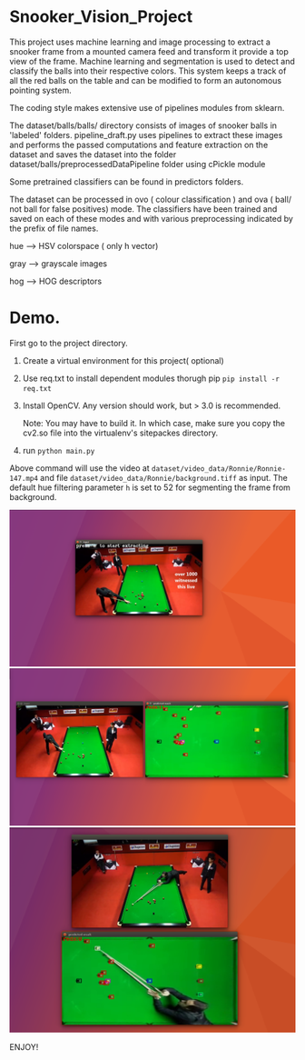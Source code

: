 # Snooker_Vision_Project
This project uses machine learning and image processing to extract a snooker frame from a mounted camera feed and transform it provide a top view of the frame. Machine learning and segmentation is used to detect and classify the balls into their respective colors. This system keeps a track of all the red balls on the table and can be modified to form an autonomous pointing system.

The coding style makes extensive use of pipelines modules from sklearn.

The dataset/balls/balls/ directory consists of images of snooker balls in 'labeled' folders. pipeline_draft.py uses pipelines to extract these images and performs the passed computations and feature extraction on the dataset and saves the dataset into the folder dataset/balls/preprocessedDataPipeline folder using cPickle module

Some pretrained classifiers can  be found in predictors folders.

The dataset can be processed in ovo ( colour classification ) and ova ( ball/ not ball for false positives) mode. The classifiers have been trained and saved on each of these modes and with various preprocessing indicated by the prefix of file  names.

hue  --> HSV colorspace ( only h vector)

gray --> grayscale images

hog --> HOG descriptors

# Demo.
 First go to the project directory.
 
1. Create a virtual environment for this project( optional)
2. Use req.txt to install dependent modules thorugh pip
    `pip install -r req.txt`
3. Install OpenCV.
    Any version should work, but > 3.0 is recommended.
    
    Note: You may have to build it. In which case, make sure you copy the cv2.so file into 
    the virtualenv's sitepackes directory.
    
4. run `python main.py`

Above command will use the video at `dataset/video_data/Ronnie/Ronnie-147.mp4`
and file `dataset/video_data/Ronnie/background.tiff` as input. The default hue filtering
parameter `h` is set to 52 for segmenting the frame from background.


![screenshot](screenshots/s0.png)
![screenshot](screenshots/s1.png)
![screenshot](screenshots/s2.png)



ENJOY!
